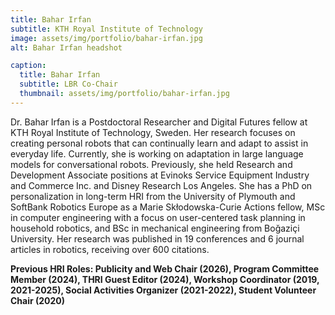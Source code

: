 ```yaml
---
title: Bahar Irfan
subtitle: KTH Royal Institute of Technology
image: assets/img/portfolio/bahar-irfan.jpg
alt: Bahar Irfan headshot

caption:
  title: Bahar Irfan
  subtitle: LBR Co-Chair
  thumbnail: assets/img/portfolio/bahar-irfan.jpg
---
```

Dr. Bahar Irfan is a Postdoctoral Researcher and Digital Futures fellow at KTH Royal Institute of Technology, Sweden. Her research focuses on creating personal robots that can continually learn and adapt to assist in everyday life. Currently, she is working on adaptation in large language models for conversational robots. Previously, she held Research and Development Associate positions at Evinoks Service Equipment Industry and Commerce Inc. and Disney Research Los Angeles. She has a PhD on personalization in long-term HRI from the University of Plymouth and SoftBank Robotics Europe as a Marie Skłodowska-Curie Actions fellow, MSc in computer engineering with a focus on user-centered task planning in household robotics, and BSc in mechanical engineering from Boğaziçi University. Her research was published in 19 conferences and 6 journal articles in robotics, receiving over 600 citations.

**Previous HRI Roles: Publicity and Web Chair (2026), Program Committee Member (2024), THRI Guest Editor (2024), Workshop Coordinator (2019, 2021-2025), Social Activities Organizer (2021-2022), Student Volunteer Chair (2020)**


